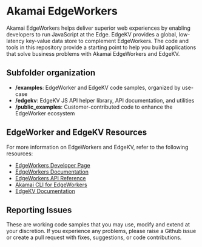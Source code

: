 # Akamai EdgeWorkers 

Akamai EdgeWorkers helps deliver superior web experiences by enabling developers to run JavaScript at the Edge. EdgeKV provides a global, low-latency key-value data store to complement EdgeWorkers. The code and tools in this repository provide a starting point to help you build applications that solve business problems with Akamai EdgeWorkers and EdgeKV.


## Subfolder organization
* **/examples**: EdgeWorker and EdgeKV code samples, organized by use-case
* **/edgekv**: EdgeKV JS API helper library, API documentation, and utilities
* **/public_examples**: Customer-contributed code to enhance the EdgeWorker ecosystem

## EdgeWorker and EdgeKV Resources

For more information on EdgeWorkers and EdgeKV, refer to the following resources:
* [EdgeWorkers Developer Page](https://developer.akamai.com/edgeworkers)
* [EdgeWorkers Documentation](https://techdocs.akamai.com/edgeworkers/docs)
* [EdgeWorkers API Reference](https://techdocs.akamai.com/edgeworkers/reference/api)
* [Akamai CLI for EdgeWorkers](https://developer.akamai.com/legacy/cli/packages/edgeworkers.html)
* [EdgeKV Documentation](https://techdocs.akamai.com/edgekv/docs)


## Reporting Issues
These are working code samples that you may use, modify and extend at your discretion. If you experience any problems, please raise a Github issue or create a pull request with fixes, suggestions, or code contributions.
